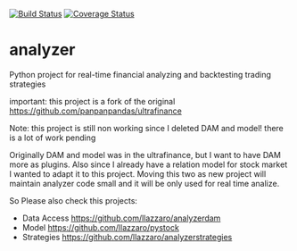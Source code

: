 [![Build Status](https://travis-ci.org/llazzaro/analyzer.svg?branch=master)](https://travis-ci.org/llazzaro/analyzer)
[![Coverage Status](https://coveralls.io/repos/llazzaro/analyzer/badge.svg)](https://coveralls.io/r/llazzaro/analyzer)

# analyzer

Python project for real-time financial analyzing and backtesting trading strategies

important: this project is a fork of the original https://github.com/panpanpandas/ultrafinance

Note: this project is still non working since I deleted DAM and model! there is a lot of work pending

Originally DAM and model was in the ultrafinance, but I want to have DAM more as plugins.
Also since I already have a relation model for stock market I wanted to adapt it to this project.
Moving this two as new project will maintain analyzer code small and it will be only used for real time analize.

So Please also check this projects:

 * Data Access https://github.com/llazzaro/analyzerdam 
 * Model https://github.com/llazzaro/pystock
 * Strategies https://github.com/llazzaro/analyzerstrategies
